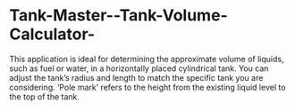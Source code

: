 # Tank-Master--Tank-Volume-Calculator-
This application is ideal for determining the approximate volume of liquids, such as fuel or water, in a horizontally placed cylindrical tank. You can adjust the tank’s radius and length to match the specific tank you are considering. ‘Pole mark’ refers to the height from the existing liquid level to the top of the tank.
